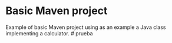 # Basic Maven project
Example of basic Maven project using as an example a Java class implementing a calculator.
#   p r u e b a  
 